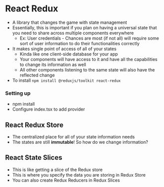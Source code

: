 # React Redux
* A library that changes the game with state management
* Essentially, this is important if you plan on having a universal state that you need to share across multiple components everywhere
    * Ex: User credentials - Chances are most (if not all) will require some sort of user information to do their functionalities correctly
* It makes single point of access of all of your states
    * Kinda like one client-side database for your app
    * Your components will have access to it and have all the capabilities to change its information as well
    * All other components listening to the same state will also have the reflected change
* To install `npm install @reduxjs/toolkit react-redux`
### Setting up
* npm install
* Configure index.tsx to add provider

## React Redux Store
* The centralized place for all of your state information needs
* The states are still **immutable**! So how do we change information?

## React State Slices
* This is like getting a slice of the Redux store
* This is where you specify the data you are storing in Redux Store
* You can also create Redux Reducers in Redux Slices